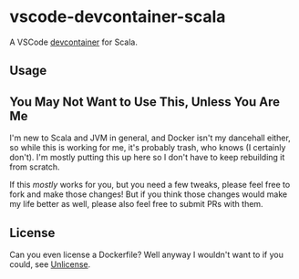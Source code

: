 # vscode-devcontainer-scala

A VSCode [devcontainer](https://code.visualstudio.com/docs/remote/containers) for Scala.

## Usage

## You May Not Want to Use This, Unless You Are Me

I'm new to Scala and JVM in general, and Docker isn't my dancehall either, so
while this is working for me, it's probably trash, who knows (I certainly
don't). I'm mostly putting this up here so I don't have to keep rebuilding it
from scratch.

If this _mostly_ works for you, but you need a few tweaks, please feel free to
fork and make those changes! But if you think those changes would make my life
better as well, please also feel free to submit PRs with them.

## License

Can you even license a Dockerfile? Well anyway I wouldn't want to if you
could, see [Unlicense](https://unlicense.org/).

